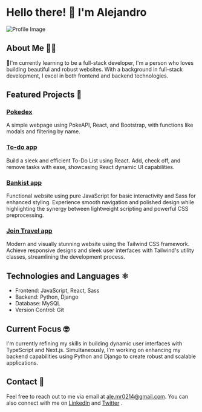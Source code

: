 # Hello there! 👋 I'm Alejandro

![Profile Image](https://avatars.githubusercontent.com/u/48821287?v=4)

## About Me 👨‍💻

🌱I'm currently learning to be a full-stack developer, I'm a person who loves building beautiful and robust websites. With a background in full-stack development, I excel in both frontend and backend technologies.

## Featured Projects 🚀

### [Pokedex](https://poke-app214.netlify.app/)
A simple webpage using PokeAPI, React, and Bootstrap, with functions like modals and filtering by name.

### [To-do app](https://to-do214.netlify.app/)
Build a sleek and efficient To-Do List using React. Add, check off, and remove tasks with ease, showcasing React dynamic UI capabilities.

### [Bankist app](https://bankist-app214.netlify.app/)
Functional website using pure JavaScript for basic interactivity and Sass for enhanced styling. Experience smooth navigation and polished design while highlighting the synergy between lightweight scripting and powerful CSS preprocessing.

### [Join Travel app](https://join-travel214.netlify.app/)
Modern and visually stunning website using the Tailwind CSS framework. Achieve responsive designs and sleek user interfaces with Tailwind's utility classes, streamlining the development process.
## Technologies and Languages ⚛️

- Frontend: JavaScript, React, Sass <i class="devicon-javascript-plain colored"></i><i class="devicon-react-original colored"></i><i class="devicon-sass-original colored"></i>
- Backend: Python, Django <i class="devicon-python-plain colored"></i><i font-size="200" class="devicon-django-plain"></i>
- Database: MySQL <i class="devicon-mysql-plain-wordmark colored"></i>
- Version Control: Git <i class="devicon-git-plain colored"></i>

## Current Focus 🤓

I'm currently refining my skills in building dynamic user interfaces with TypeScript and Next.js. Simultaneously, I'm working on enhancing my backend capabilities using Python and Django to create robust and scalable applications.

## Contact 💬

Feel free to reach out to me via email at ale.mr0214@gmail.com. You can also connect with me on [LinkedIn](https://www.linkedin.com/in/alejandro-martínez-rivera-43956a226/) <i class="devicon-linkedin-plain colored"></i> and [Twitter](https://twitter.com/alemr214) <i class="devicon-twitter-original colored"></i>.

<Images>
<link rel="stylesheet" href="https://cdn.jsdelivr.net/gh/devicons/devicon@v2.15.1/devicon.min.css">
